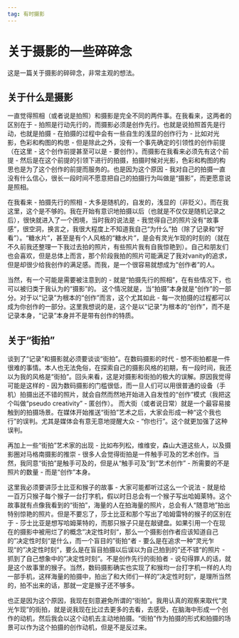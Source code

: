```yaml
---
tag: 有时摄影
---
```


# 关于摄影的一些碎碎念

这是一篇关于摄影的碎碎念，非常主观的想法。

## 关于什么是摄影

一直觉得照相（或者说是拍照）和摄影是完全不同的两件事。在我看来，这两者的区别在于 - 拍照是行动先行的，而摄影必须是创作先行。也就是说拍照首先是行动，也就是拍摄 - 在拍摄的过程中会有一些自生的浅显的创作行为 - 比如对光影，色彩和构图的构思 - 但是除此之外，没有一个事先确定的引领性的创作前提（在这里 - 这个创作前提甚至可以是 - 要创作）。而摄影在我看来必须先有这个前提 - 然后是在这个前提的引领下进行的拍摄，拍摄时候对光影，色彩和构图的构思也是为了这个创作的前提而服务的。也是因为这个原因 - 我对自己的拍摄一直没有什么信心，很长一段时间不愿意把自己的拍摄行为叫做是“摄影”，而更愿意说是照相。

在我看来 - 拍摄先行的照相 - 大多是随机的，自发的，浅显的（非贬义）。而在我这里，这个是不够的。我在开始有意识地拍摄以后（也就是不仅仅是随机记录之后），很快就进入了一个困境，当时我的说法是 - 我觉得自己的照片没有“故事感”，很空洞，换言之，我很大程度上不知道我自己“为什么”拍（除了记录和“好看”）。“糖水片”，甚至是有个人风格的“糖水片”，是会有灵光乍现的时刻的（就在不久前我还整理一下我过去拍的照片，有些照片我有自我惊艳到）。自己和朋友们也会喜欢，但是总体上而言，那个阶段我拍的照片可能满足了我对vanity的追求，但是却很少给我创作的满足感。而我，是一个很容易就想成为“创作者”的人。

当然，有一个可能是需要被注意到的 - 就是“拍摄先行的照相”，在有些情况下，也可以被归类于我认为的“摄影”的。 这个情况就是，当“拍摄”本身就是“创作”的一部分。对于以“记录”为根本的“创作”而言，这个尤其如此 - 每一次拍摄的过程都可以成为你创作的一部分。这里我想说的是，这个是以“记录”为根本的“创作”，而不是记录本身，“记录”本身并不是带有创作的特质。

## 关于“街拍”

谈到了“记录”和摄影就必须要谈谈“街拍”。在数码摄影的时代 - 想不街拍都是一件很难的事情。本人也无法免俗，在探索自己的摄影风格的初期，有一段时间，我还以为我的风格是“街拍”。回头来看，这是对摄影和街拍的极大的误解。原因我觉得可能是这样的 - 因为数码摄影的门槛很低，而一旦人们可以用很普通的设备（手机）拍摄出还不错的照片，就会自然而然地开始进入自发性的“创作”模式（我把这个叫做“pseudo creativity” - 匿创作）。 而大街（或者说日常）就是一个最容易接触到的拍摄场景。在媒体开始推送“街拍”艺术之后，大家会形成一种“这个我也行”的误判。尤其是媒体会有意无意地提醒大众 - “你也行”。这个就更加强了这种误判。

<!-- 这个现象不仅仅是在摄影领域，其它的领域也非常常见 - 比如每个人都可以弹吉他，每个人都可以讲五分钟的脱口秀，每个人都可以在车库里创业，每个人都可以街拍 - 这些本身是没有问题的，但是其实这是完全没有意义的一句话，因为在大部分的情况下，对大部分的人而言 - 你都可以做大部分的任何事情，所以说每个人都可以街拍（或者说五分钟的脱口秀） - 就好像说每个人都可以吃饭一样 - 是一句空洞没有实际意义的口号。-->

再加上一些“街拍”艺术家的出现 - 比如布列松，维维安，森山大道这些人，以及摄影圈对马格南摄影的推崇 - 很多人会觉得街拍是一件触手可及的艺术创作。当然，我同意“街拍”是触手可及的，但是从“触手可及”到“艺术创作” - 所需要的不是照片的数量 - 而是“创作”本身。

这里我必须要讲莎士比亚和猴子的故事 - 大家可能都听过这么一个说法 - 就是给一百万只猴子每个猴子一台打字机，假以时日总会有一个猴子写出哈姆莱特。这个故事就有点像我看到的“街拍”，海量的人在拍海量的照片，总会有人“随意地”拍出特别惊艳的照片。但是不要忘了，莎士比亚和那个写出了哈姆雷特的猴子的区别在于 - 莎士比亚是想写哈姆莱特的，而那只猴子只是在敲键盘。如果引用一个在现在的摄影中被用烂了的概念”决定性时刻“，那么一个摄影创作者应该知道自己的”决定性时刻“是什么，而一个盲目的”街拍“者 - 要么是在追求一种”灵光乍现“的”决定性时刻“，要么是在盲目拍摄以后误以为自己拍到的”还不错“的照片 - 抓到了自己想象中的”决定性时刻“。不是创作先行的街拍者 - 说句得罪人的话，就是这个故事里的猴子。当然，数码摄影确实也实现了和猴均一台打字机一样的人均一部手机，这样海量的拍摄中，拍出了和大师们一样的”决定性时刻“，是理所当然的，拍不出来的话，那就一定是猴子还不够多。

也正是因为这个原因，我现在刻意避免所谓的“街拍”。我用认真的观察来取代“灵光乍现”的街拍，就是说我现在比过去更多的去看，去感受，在脑海中形成一个创作的动机，然后我会以这个动机去主动地拍摄。“街拍”作为拍摄的形式和拍摄的场景可以作为这个拍摄的创作动机，但是不是反过来。

